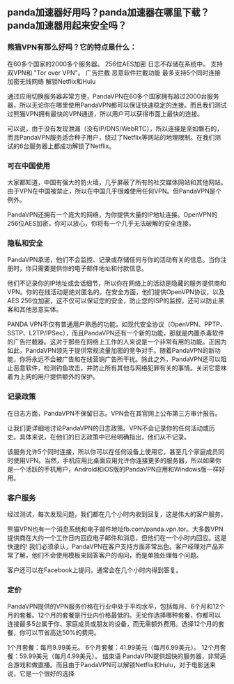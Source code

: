 ## panda加速器好用吗？panda加速器在哪里下载？panda加速器用起来安全吗？

### 熊猫VPN有那么好吗？它的特点是什么：

在60多个国家的2000多个服务器。
256位AES加密
日志不存储在系统中。
支持双VPN和 "Tor over VPN"。
广告拦截
恶意软件拦截功能
最多支持5个同时连接
加密无线网络
解锁Netflix和Hulu

通过应用切换服务器非常方便，PandaVPN在60多个国家拥有超过2000台服务器，所以无论你在哪里使用PandaVPN都可以保证快速稳定的连接。而且我们测试过熊猫VPN拥有最快的VPN通道，所以用户可以获得市面上最快的连接。

可以说，由于没有发现泄漏（没有IP/DNS/WebRTC），所以连接是坚如磐石的，而且PandaVPN服务适合种子用户，绕过了Netflix等网站的地理限制。在我们测试的6台服务器上都成功解锁了Netflix。

### 可在中国使用

大家都知道，中国有强大的防火墙，几乎屏蔽了所有的社交媒体网站和其他网站。由于VPN在中国被禁止，所以在中国几乎很难使用任何VPN。但PandaVPN是个例外。

PandaVPN还拥有一个庞大的网络，为你提供大量的IP地址连接。OpenVPN的256位AES加密，你可以放心，你将有一个几乎无法破解的安全连接。

### 隐私和安全

PandaVPN承诺，他们不会监控、记录或存储任何与你的活动有关的信息。当你注册时，你只需要提供你的电子邮件地址和付款信息。

他们不记录你的IP地址或会话细节，所以你在网络上的活动是隐藏的服务提供商和VPN。你的在线活动是绝对匿名的。在安全方面，他们提供OpenVPN协议，以及AES 256位加密，这不仅可以保证您的安全，防止您的ISP的监控，还可以防止黑客和其他恶意实体。

PANDA VPN不仅有普通用户熟悉的功能，如现代安全协议（OpenVPN、PPTP、SSTP、L2TP/IPSec），而且PandaVPN还有一个新的功能，那就是内置杀毒软件的广告拦截器。这对于那些在网络上工作的人来说是一个非常有用的功能。正因为如此，PandaVPN领先于提供常规流量加密的竞争对手。随着PandaVPN的新功能，你将永远不会被广告和在线营销广告所干扰。除此之外，PandaVPN还可以阻止恶意软件，检测钓鱼攻击，并防止所有其他与网络犯罪有关的事情。关闭它意味着为上网的用户提供额外的保护。

### 记录政策

在日志方面，PandaVPN不保留日志。VPN会在其官网上公布第三方审计报告。

让我们更详细地讨论PandaVPN的日志政策。VPN不会记录你的任何活动或历史。具体来说，在他们的日志政策中已经明确指出，他们从不记录。


该服务允许5个同时连接，所以你可以在任何设备上使用它，甚至几个家庭成员同时使用VPN。当然，手机应用比桌面应用允许你连接更多的服务器，所以如果你是一个活跃的手机用户，Android和iOS版的PandaVPN应用和Windows版一样好用。

### 客户服务

经过测试，每次发现问题，我们都在几个小时内收到回复，这是伟大的客户服务。

熊猫VPN也有一个消息系统和电子邮件地址fb.com/panda.vpn.tor。大多数VPN提供商在大约一个工作日内回应电子邮件和消息，但他们在一个小时内回应。这是快速的! 我们必须承认，PandaVPN在客户支持方面非常出色。客户经理对产品非常了解，他们不会使用模板来回答客户的询问，而是单独处理每个问题。

客户还可以在Facebook上提问，通常会在几个小时内得到答复。

### 定价

PandaVPN提供的VPN服务价格在行业中处于平均水平，包括每月、6个月和12个月的套餐。12个月的套餐是行业内价格最低的。无论你选择哪种套餐，你都可以连接最多5台属于你、家庭成员或朋友的设备，而无需额外费用。选择12个月的套餐，你可以节省高达50%的费用。

1个月套餐：每月9.99美元。
6个月套餐：41.99美元（每月6.99美元）。
12个月套餐：59.99美元（每月4.99美元）。
结束语
PandaVPN提供超快的服务器，非常适合游戏和做直播。而且由于PandaVPN可以解锁Netflix和Hulu，对于电影迷来说，它是一个很好的选择

